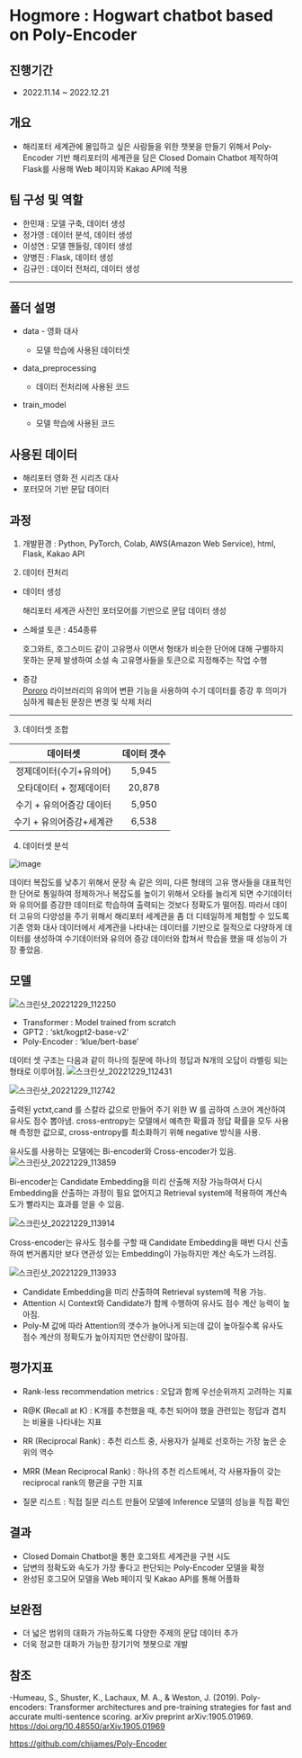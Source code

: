 # Hogmore : Hogwart chatbot based on Poly-Encoder
 
## 진행기간 
- 2022.11.14 ~ 2022.12.21

## 개요

- 해리포터 세계관에 몰입하고 싶은 사람들을 위한 챗봇을 만들기 위해서 Poly-Encoder 기반 해리포터의 세계관을 담은 Closed Domain Chatbot 제작하여 Flask를 사용해 Web 페이지와 Kakao API에 적용
       
  
## 팀 구성 및 역할   

- 한민재 : 모델 구축, 데이터 생성
- 정가영 : 데이터 분석, 데이터 생성
- 이성연 : 모델 핸들링, 데이터 생성
- 양병진 : Flask, 데이터 생성
- 김규인 : 데이터 전처리, 데이터 생성
___
## 폴더 설명

- data - 영화 대사
  - 모델 학습에 사용된 데이터셋
  
- data_preprocessing
  - 데이터 전처리에 사용된 코드
  
- train_model
  - 모델 학습에 사용된 코드    



## 사용된 데이터 

- 해리포터 영화 전 시리즈 대사
- 포터모어 기반 문답 데이터

## 과정  

 1. 개발환경 : Python, PyTorch, Colab, AWS(Amazon Web Service), html, Flask, Kakao API
 
 2. 데이터 전처리
   - 데이터 생성
     
      해리포터 세계관 사전인 포터모어를 기반으로 문답 데이터 생성
         
   - 스페셜 토큰 : 454종류
   
       호그와트, 호그스미드 같이 고유명사 이면서 형태가 비슷한 단어에 대해 구별하지 못하는 문제 발생하여  소설 속 고유명사들을  토큰으로 지정해주는 작업 수행 
          
   - 증강  
     [Pororo](https://github.com/kakaobrain/pororo) 라이브러리의 유의어 변환 기능을 사용하여 수기 데이터를 증강 후 의미가 심하게 훼손된 문장은 변경 및 삭제 처리
           
___


   3. 데이터셋 조합
   
 데이터셋 | 데이터 갯수 | 
 :-------:|:-----------:|
 정제데이터(수기+유의어) | 5,945 |         
 오타데이터 + 정제데이터 | 20,878 |       
 수기 + 유의어증강 데이터 | 5,950 |         
 수기 + 유의어증강+세계관 | 6,538 |        
 
 
 
 4. 데이터셋 분석
  


 ![image](https://user-images.githubusercontent.com/112064534/209896472-33cbc59c-2baa-497a-ac07-c7bcea0aecbc.png)

데이터 복잡도를 낮추기 위해서 문장 속 같은 의미, 다른 형태의 고유 명사들을 대표적인 한 단어로 통일하여 정제하거나 복잡도를 높이기 위해서 오타를 늘리게 되면 수기데이터와 유의어를 증강한 데이터로 학습하여 출력되는 것보다 정확도가 떨어짐. 
따라서 데이터 고유의 다양성을 주기 위해서 해리포터 세계관을 좀 더 디테일하게 체험할 수 있도록 기존 영화 대사 데이터에서 세계관을 나타내는 데이터를 기반으로 질적으로 다양하게 데이터를 생성하여 수기데이터와 유의어 증강 데이터와 합쳐서 학습을 했을 때 성능이 가장 좋았음. 




 ## 모델

![스크린샷_20221229_112250](https://user-images.githubusercontent.com/113493695/209895755-b6d692a7-170d-4bd7-9b4f-81d6ffcf5e97.png)

 - Transformer : Model trained from scratch
 - GPT2 : ‘skt/kogpt2-base-v2’
 - Poly-Encoder : ‘klue/bert-base’
 
 
  데이터 셋 구조는 다음과 같이 하나의 질문에 하나의 정답과 N개의 오답이 라벨링 되는 형태로 이루어짐.
![스크린샷_20221229_112431](https://user-images.githubusercontent.com/113493695/209895780-d7e4ea60-abd7-42b9-931a-77bd09fd582c.png)

 
 
![스크린샷_20221229_112742](https://user-images.githubusercontent.com/113493695/209895818-16cd0ce0-e414-4952-bb3f-442eb9d39185.png)

 출력된 yctxt,cand 를 스칼라 값으로 만들어 주기 위한 W 를 곱하여 스코어 계산하여 유사도 점수 뽑아냄.
 cross-entropy는 모델에서 예측한 확률과 정답 확률을 모두 사용해 측정한 값으로, cross-entropy를 최소화하기 위해 negative 방식을 사용.


 유사도를 사용하는 모델에는 Bi-encoder와 Cross-encoder가 있음.
![스크린샷_20221229_113859](https://user-images.githubusercontent.com/113493695/209896367-eb94cd04-f3a5-4cd3-98b2-9e45f4317fe2.png)

 Bi-encoder는 Candidate Embedding을 미리 산출해 저장 가능하여서 다시 Embedding을 산출하는 과정이 필요 없어지고 Retrieval system에 적용하여 계산속도가 빨라지는 효과를 얻을 수 있음.
 
![스크린샷_20221229_113914](https://user-images.githubusercontent.com/113493695/209896555-f267ed31-6fa3-400e-998a-0431beb40e6f.png)

Cross-encoder는 유사도 점수를 구할 때 Candidate Embedding을 매번 다시 산출하여 번거롭지만 보다 연관성 있는 Embedding이 가능하지만 계산 속도가 느려짐.

![스크린샷_20221229_113933](https://user-images.githubusercontent.com/113493695/209896687-8b31e7e7-ceeb-42be-82cb-8cd3f3d3c7ae.png)

 - Candidate Embedding을 미리 산출하여 Retrieval system에 적용 가능.
 - Attention 시 Context와 Candidate가 함께 수행하여 유사도 점수 계산 능력이 높아짐.
 - Poly-M 값에 따라 Attention의 갯수가 늘어나게 되는데 값이 높아질수록 유사도 점수 계산의 정확도가 높아지지만 연산량이 많아짐.

## 평가지표

- Rank-less recommendation metrics : 오답과 함께 우선순위까지 고려하는 지표

- R@K (Recall at K) : K개를 추천했을 때, 추천 되어야 했을 관련있는 정답과 겹치는 비율을 나타내는 지표

- RR (Reciprocal Rank) : 추천 리스트 중, 사용자가 실제로 선호하는 가장 높은 순위의 역수

- MRR (Mean Reciprocal Rank) : 하나의 추천 리스트에서, 각 사용자들이 갖는 reciprocal rank의 평균을 구한 지표

- 질문 리스트 : 직접 질문 리스트 만들어 모델에 Inference 모델의 성능을 직접 확인

## 결과
- Closed Domain Chatbot을 통한 호그와트 세계관을 구현 시도
- 답변의 정확도와 속도가 가장 좋다고 판단되는 Poly-Encoder 모델을 확정
- 완성된 호그모어 모델을 Web 페이지 및 Kakao API를 통해 어플화
  

## 보완점
- 더 넓은 범위의 대화가 가능하도록 다양한 주제의 문답 데이터 추가
- 더욱 정교한 대화가 가능한 장기기억 챗봇으로 개발  

## 참조
-Humeau, S., Shuster, K., Lachaux, M. A., & Weston, J. (2019). Poly-encoders: Transformer architectures and pre-training strategies for fast and accurate multi-sentence scoring. arXiv preprint arXiv:1905.01969.
https://doi.org/10.48550/arXiv.1905.01969

https://github.com/chijames/Poly-Encoder





